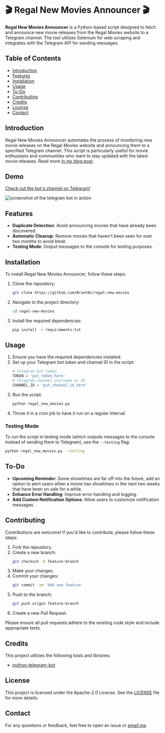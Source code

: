 # 🎬 Regal New Movies Announcer 🎬

**Regal New Movies Announcer** is a Python-based script designed to fetch and announce new movie releases from the Regal Movies website to a Telegram channel. The tool utilizes Selenium for web scraping and integrates with the Telegram API for sending messages.

## Table of Contents

- [Introduction](#introduction)
- [Features](#features)
- [Installation](#installation)
- [Usage](#usage)
- [To-Do](#to-do)
- [Contributing](#contributing)
- [Credits](#credits)
- [License](#license)
- [Contact](#contact)

## Introduction

Regal New Movies Announcer automates the process of monitoring new movie releases on the Regal Movies website and announcing them to a specified Telegram channel. This script is particularly useful for movie enthusiasts and communities who want to stay updated with the latest movie releases. Read more [in my blog post](https://mokuroh.club/regal-cinemas-api-reverse-engineering/).

## Demo

[Check out the bot's channel on Telegram!](https://t.me/newregalmovies)

![screenshot of the telegram bot in action](https://files.catbox.moe/hak0jz.png)

## Features

- **Duplicate Detection**: Avoid announcing movies that have already been discovered.
- **Automatic Cleanup**: Remove movies that haven't been seen for over two months to avoid bloat.
- **Testing Mode**: Output messages to the console for testing purposes.

## Installation

To install Regal New Movies Announcer, follow these steps:

1. Clone the repository:
    ```sh
    git clone https://github.com/Braxt0n/regal-new-movies
    ```
2. Navigate to the project directory:
    ```sh
    cd regal-new-movies
    ```
3. Install the required dependencies:
    ```sh
    pip install -r requirements.txt
    ```

## Usage

1. Ensure you have the required dependencies installed.
2. Set up your Telegram bot token and channel ID in the script:
    ```python
    # Telegram bot token
    TOKEN = 'put_token_here'
    # Telegram channel username or ID
    CHANNEL_ID = 'put_channel_id_here'
    ```
3. Run the script:
    ```sh
    python regal_new_movies.py
    ```
4. Throw it in a cron job to have it run on a regular interval.

### Testing Mode

To run the script in testing mode (which outputs messages to the console instead of sending them to Telegram), use the `--testing` flag:
```sh
python regal_new_movies.py --testing
```
## To-Do

- **Upcoming Reminder**: Some showtimes are far off into the future, add an option to alert users when a movie has showtimes in the next two weeks that have been on sale for a while.
- **Enhance Error Handling**: Improve error handling and logging.
- **Add Custom Notification Options**: Allow users to customize notification messages.

## Contributing

Contributions are welcome! If you'd like to contribute, please follow these steps:

1. Fork the repository.
2. Create a new branch:
    ```sh
    git checkout -b feature-branch
    ```
3. Make your changes.
4. Commit your changes:
    ```sh
    git commit -am 'Add new feature'
    ```
5. Push to the branch:
    ```sh
    git push origin feature-branch
    ```
6. Create a new Pull Request.

Please ensure all pull requests adhere to the existing code style and include appropriate tests.

## Credits

This project utilizes the following tools and libraries:

- [python-telegram-bot](https://github.com/python-telegram-bot/python-telegram-bot)

## License

This project is licensed under the Apache-2.0 License. See the [LICENSE](LISCENSE) file for more details.

## Contact

For any questions or feedback, feel free to open an issue or [email me](https://mokuroh.club/about/).
